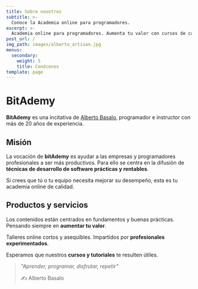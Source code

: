 ```yaml
---
title: Sobre nosotros
subtitle: >-
  Conoce la Academia online para programadores.
excerpt: >-
  Academia online para programadores. Aumenta tu valor con cursos de calidad.
post_url: /
img_path: images/alberto_artisan.jpg
menus:
  secondary:
    weight: 5
    title: Conócenos
template: page
---
```


# BitAdemy

**BitAdemy** es una incitativa de [Alberto Basalo](https://www.linkedin.com/in/albertobasalo), programador e instructor con más de 20 años de experiencia.

## Misión

La vocación de **bitAdemy** es ayudar a las empresas y programadores profesionales a ser más productivos. Para ello se centra en la difusión de **técnicas de desarrollo de software prácticas y rentables**.

Si crees que tú o tu equipo necesita mejorar su desempeño, esta es tu academia online de calidad.

## Productos y servicios

Los contenidos están centrados en fundamentos y buenas prácticas. Pensando siempre en **aumentar tu valor**.

Talleres online cortos y asequibles. Impartidos por **profesionales experimentados**.

Esperamos que nuestros **cursos y tutoriales** te resulten útiles.

> _"Aprender, programar, disfrutar, repetir"_
>
> ✍ Alberto Basalo
